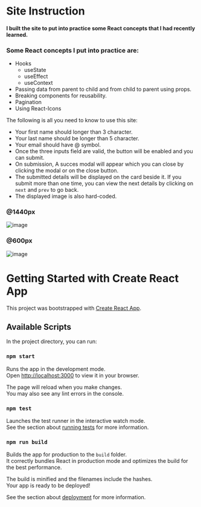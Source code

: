 # Site Instruction

#### I built the site to put into practice some React concepts that I had recently learned.

### Some React concepts I put into practice are:
* Hooks
  * useState
  * useEffect
  * useContext
* Passing data from parent to child and from child to parent using props.
* Breaking components for reusability.
* Pagination
* Using React-Icons

The following is all you need to know to use this site:

* Your first name should longer than 3 character.
* Your last name should be longer than 5 character.
* Your email should have @ symbol.
* Once the three inputs field are valid, the button will be enabled and you can submit.
* On submission, A succes modal will appear which you can close by clicking the modal or on the close button.
* The submitted details will be displayed on the card beside it. If you submit more than one time, you can view the next details by clicking on `next` and `prev` to go back.
* The displayed image is also hard-coded.

### @1440px
![image](https://user-images.githubusercontent.com/104495751/188257802-56202344-56c6-4be5-9ab3-deda288d45bd.png)

### @600px

  ![image](https://user-images.githubusercontent.com/104495751/188257909-76d00b67-fac3-4b53-af66-894b48119ac7.png)


# Getting Started with Create React App

This project was bootstrapped with [Create React App](https://github.com/facebook/create-react-app).

## Available Scripts

In the project directory, you can run:

### `npm start`

Runs the app in the development mode.\
Open [http://localhost:3000](http://localhost:3000) to view it in your browser.

The page will reload when you make changes.\
You may also see any lint errors in the console.

### `npm test`

Launches the test runner in the interactive watch mode.\
See the section about [running tests](https://facebook.github.io/create-react-app/docs/running-tests) for more information.

### `npm run build`

Builds the app for production to the `build` folder.\
It correctly bundles React in production mode and optimizes the build for the best performance.

The build is minified and the filenames include the hashes.\
Your app is ready to be deployed!

See the section about [deployment](https://facebook.github.io/create-react-app/docs/deployment) for more information.


